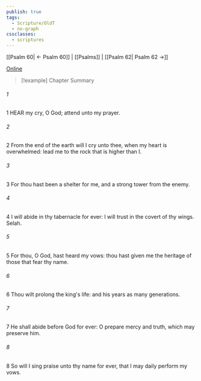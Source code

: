 ```yaml
---
publish: true
tags:
  - Scripture/OldT
  - no-graph
cssclasses:
  - scriptures
---
```

[[Psalm 60| ← Psalm 60]] | [[Psalms]] | [[Psalm 62| Psalm 62 →]]

[Online](https://churchofjesuschrist.org/study/scriptures/ot/ps/61?lang=eng)

>[!example] Chapter Summary
>
###### 1
1 HEAR my cry, O God; attend unto my prayer.
###### 2
2 From the end of the earth will I cry unto thee, when my heart is overwhelmed: lead me to the rock that is higher than I.
###### 3
3 For thou hast been a shelter for me, and a strong tower from the enemy.
###### 4
4 I will abide in thy tabernacle for ever: I will trust in the covert of thy wings.  Selah.
###### 5
5 For thou, O God, hast heard my vows: thou hast given me the heritage of those that fear thy name.
###### 6
6 Thou wilt prolong the king's life: and his years as many generations.
###### 7
7 He shall abide before God for ever: O prepare mercy and truth, which may preserve him.
###### 8
8 So will I sing praise unto thy name for ever, that I may daily perform my vows.



